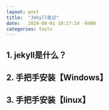 ```yaml
---
layout: post
title:  "Jekyll笔记"
date:   2024-08-01 18:27:14 -0400
categories: tools
---
```




## 1. jekyll是什么？



## 2. 手把手安装【Windows】





## 3. 手把手安装【linux】

